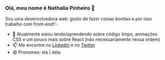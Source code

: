 ### Olá, meu nome é Nathalia Pinheiro 👋

Sou uma desenvolvedora web: gosto de fazer coisas bonitas e por isso trabalho com front-end!:sparkles:

- 🌱 Atualmente estou lendo/aprendendo sobre código limpo, animações CSS e um pouco mais sobre React (não necessariamente nessa ordem)
- 📫 Me encontre no [Linkedin](https://www.linkedin.com/in/nathalia-pinheiro) e no [Twitter](https://twitter.com/nathi_pinheiro "@nathi_pinheiro")
- 😄 Pronomes: ela | dela

